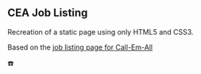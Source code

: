 CEA Job Listing
---------------

Recreation of a static page using only HTML5 and CSS3.

Based on the [job listing page for Call-Em-All](https://www.call-em-all.com/Careers)

:telephone:
